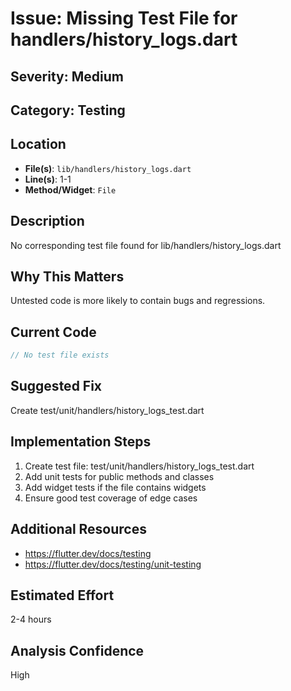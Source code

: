 # Issue: Missing Test File for handlers/history_logs.dart

## Severity: Medium

## Category: Testing

## Location
- **File(s)**: `lib/handlers/history_logs.dart`
- **Line(s)**: 1-1
- **Method/Widget**: `File`

## Description
No corresponding test file found for lib/handlers/history_logs.dart

## Why This Matters
Untested code is more likely to contain bugs and regressions.

## Current Code
```dart
// No test file exists
```

## Suggested Fix
Create test/unit/handlers/history_logs_test.dart

## Implementation Steps
1. Create test file: test/unit/handlers/history_logs_test.dart
2. Add unit tests for public methods and classes
3. Add widget tests if the file contains widgets
4. Ensure good test coverage of edge cases

## Additional Resources
- https://flutter.dev/docs/testing
- https://flutter.dev/docs/testing/unit-testing

## Estimated Effort
2-4 hours

## Analysis Confidence
High

